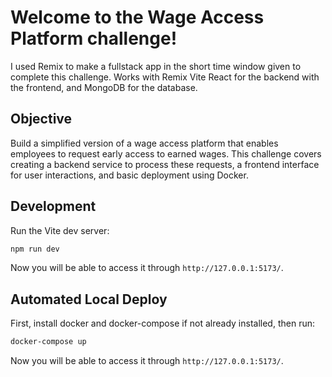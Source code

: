 # Welcome to the Wage Access Platform challenge!

I used Remix to make a fullstack app in the short time window given to complete this challenge. Works with Remix Vite React for the backend with the frontend, and MongoDB for the database.

## Objective

Build a simplified version of a wage access platform that enables employees to request early access to earned wages. This challenge covers creating a backend service to process these requests, a frontend interface for user interactions, and basic deployment using Docker.

## Development

Run the Vite dev server:

```sh
npm run dev
```

Now you will be able to access it through `http://127.0.0.1:5173/`.

## Automated Local Deploy

First, install docker and docker-compose if not already installed, then run:

```sh
docker-compose up
```

Now you will be able to access it through `http://127.0.0.1:5173/`.